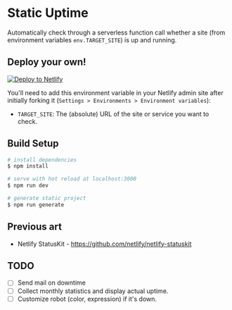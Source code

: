 # Static Uptime

Automatically check through a serverless function call whether a site (from environment variables `env.TARGET_SITE`) is
up and running.

## Deploy your own!

[![Deploy to Netlify](https://www.netlify.com/img/deploy/button.svg)](https://app.netlify.com/start/deploy?repository=https://github.com/gangsthub/static-uptime-robot)

You'll need to add this environment variable in your Netlify admin site after initially forking it (`Settings > Environments > Environment variables`):

- `TARGET_SITE`: The (absolute) URL of the site or service you want to check.

## Build Setup

```bash
# install dependencies
$ npm install

# serve with hot reload at localhost:3000
$ npm run dev

# generate static project
$ npm run generate
```

## Previous art

- Netlify StatusKit - https://github.com/netlify/netlify-statuskit

## TODO

- [ ] Send mail on downtime
- [ ] Collect monthly statistics and display actual uptime.
- [ ] Customize robot (color, expression) if it's down.
